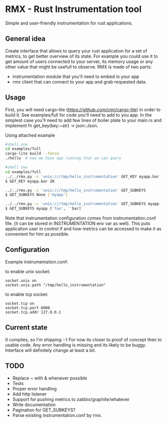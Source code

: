 RMX - Rust Instrumentation tool
===============================

Simple and user-friendly instrumentation for rust applications.

General idea
------------

Create interface that allows to query your rust application
for a set of metrics, to get better overview of its state.
For example you could use it to get amount of users connected
to your server, its memory usage or any other value that might
be usefull to observe. RMX is made of two parts:

* instrumentation module that you'll need to embed in your app
* rmx client that can connect to your app and grab requested data.

Usage
-----

First, you will need cargo-lite (https://github.com/cmr/cargo-lite)
in order to build it.
See examples/full for code you'll need to add to you app.
In the simplest case you'll need to add few lines of boiler plate
to your main.rs and implement fn get_key(key:~str) -> json::Json.

Using attached example

```sh
#shell one
cd examples/full
cargo-lite build --force
./hello  # now we have app running that we can query

#shell two
cd examples/full
../../rmx.py -c 'unix:///tmp/hello_instrumentation' GET_KEY myapp.bar
$ GET_KEY myapp.bar 20

../../rmx.py -c 'unix:///tmp/hello_instrumentation' GET_SUBKEYS
$ GET_SUBKEYS None ['myapp']

../../rmx.py -c 'unix:///tmp/hello_instrumentation' GET_SUBKEYS myapp
$ GET_SUBKEYS myapp ['foo', ''bar]
```

Note that instrumentation configuration comes from instrumentation.conf file.
(it can be stored in INSTRUMENTATION env var as well).
This puts application user in control if and how metrics can be accessed
to make it as convenient for him as possible.

Configuration
-------------

Example instrumentation.conf:

to enable unix socket:
    
    socket.unix on
    socket.unix.path "/tmp/hello_instrumentation"

to enable tcp socket:

    socket.tcp on
    socket.tcp.port 6000
    socket.tcp.addr 127.0.0.1

Current state
-------------

It compiles, so I'm shipping :-)
For now its closer to proof of concept then to usable code.
Any error handling is missing and its likely to be buggy.
Interface will definitely change at least a bit.


TODO
----

* Replace ~ with & whenever possible
* Tests
* Proper error handling
* Add http listener
* Support for pushing metrics to zabbix/graphite/whatever
* Write documentation
* Pagination for GET_SUBKEYS?
* Parse existing instrumentation.conf by rmx.
